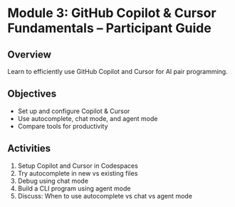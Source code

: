 # Module 3: GitHub Copilot & Cursor Fundamentals – Participant Guide

## Overview
Learn to efficiently use GitHub Copilot and Cursor for AI pair programming.

## Objectives
- Set up and configure Copilot & Cursor
- Use autocomplete, chat mode, and agent mode
- Compare tools for productivity

## Activities
1. Setup Copilot and Cursor in Codespaces
2. Try autocomplete in new vs existing files
3. Debug using chat mode
4. Build a CLI program using agent mode
5. Discuss: When to use autocomplete vs chat vs agent mode
